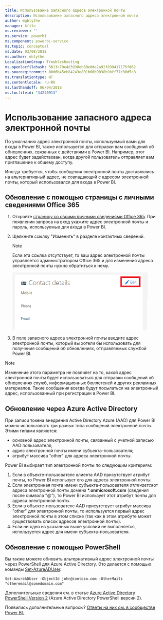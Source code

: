 ```yaml
---
title: Использование запасного адреса электронной почты
description: Использование запасного адреса электронной почты
author: mgblythe
manager: kfile
ms.reviewer: ''
ms.service: powerbi
ms.component: powerbi-service
ms.topic: conceptual
ms.date: 03/08/2018
ms.author: mblythe
LocalizationGroup: Troubleshooting
ms.openlocfilehash: 5013c70e4d3998eb39e0de2a92f890417175fd62
ms.sourcegitcommit: 80d6b45eb84243e801b60b9038b9bff77c30d5c8
ms.translationtype: HT
ms.contentlocale: ru-RU
ms.lasthandoff: 06/04/2018
ms.locfileid: "34240913"
---
```

# <a name="using-an-alternate-email-address"></a>Использование запасного адреса электронной почты
По умолчанию адрес электронной почты, используемый вами для входа в Power BI, также используется для отправки вам сообщений об обновлениях, связанных с действиями в Power BI.  Например, этот адрес будет задействован, когда другой пользователь отправляет вам приглашение к общему доступу.

Иногда требуется, чтобы сообщения электронной почты доставлялись на альтернативный адрес, не совпадающий с адресом электронной почты, который использовался для входа в Power BI.

## <a name="updating-through-office-365-personal-info-page"></a>Обновление с помощью страницы с личными сведениями Office 365
1. Откройте [страницу со своими личными сведениями Office 365](https://portal.office.com/account/#personalinfo).  При появлении запроса на вход укажите адрес электронной почты и пароль, используемые для входа в Power BI.
2. Щелкните ссылку "Изменить" в разделе контактных сведений.  
   
   > [!NOTE]
   > Если эта ссылка отсутствует, то ваш адрес электронной почты управляется администратором Office 365 и для изменения адреса электронной почты нужно обратиться к нему.
   > 
   > 
   
   ![](media/service-admin-alternate-email-address-for-power-bi/contact-details.png)
3. В поле запасного адреса электронной почты введите адрес электронной почты, который вы хотели бы использовать для получения сообщений об обновлениях, отправляемых службой Power BI.

> [!NOTE]
> Изменение этого параметра не повлияет на то, какой адрес электронной почты будет использоваться для отправки сообщений об обновлениях служб, информационных бюллетеней и других рекламных материалов.  Такие сообщения всегда будут посылаться на электронный адрес, использованный при регистрации в Power BI.
> 
> 

## <a name="updating-through-azure-active-directory"></a>Обновление через Azure Active Directory
При записи токена внедрения Active Directory Azure (AAD) для Power BI можно использовать три разных типа сообщений электронной почты. Этими типами являются:

* основной адрес электронной почты, связанный с учетной записью AAD пользователя;
* адрес электронной почты имени субъекта-пользователя;
* атрибут массива "other" для адреса электронной почты.

Power BI выбирает тип электронной почты по следующим критериям:
1.  Если в объекте-пользователе клиента AAD присутствует атрибут почты, то Power BI использует его для адреса электронной почты.
2.  Если электронная почта имени субъекта-пользователя *отличается*от адреса электронной почты домена **\*.onmicrosoft.com** (сведения после символа "\@"), то Power BI использует этот атрибут почты для адреса электронной почты.
3.  Если в объекте-пользователе AAD присутствует атрибут массива "other" для электронной почты, то используется первый адрес электронной почты в этом списке (так как в этом атрибуте может существовать список адресов электронной почты).
4. Если ни одно из указанных выше условий не выполняется, используется адрес для имени субъекта-пользователя.

## <a name="updating-with-powershell"></a>Обновление с помощью PowerShell
Вы также можете обновить альтернативный адрес электронной почты через PowerShell для Azure Active Directory. Это делается с помощью команды [Set-AzureADUser](https://docs.microsoft.com/powershell/module/azuread/set-azureaduser).

```
Set-AzureADUser -ObjectId john@contoso.com -OtherMails "otheremail@somedomain.com"
```

Дополнительные сведения см. в статье [Azure Active Directory PowerShell Version 2](https://docs.microsoft.com/powershell/azure/active-directory/install-adv2) (Azure Active Directory PowerShell версии 2).

Появились дополнительные вопросы? [Ответы на них см. в сообществе Power BI.](http://community.powerbi.com/)


